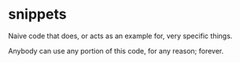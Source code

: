 # snippets
Naive code that does, or acts as an example for, very specific things.

Anybody can use any portion of this code, for any reason; forever.
